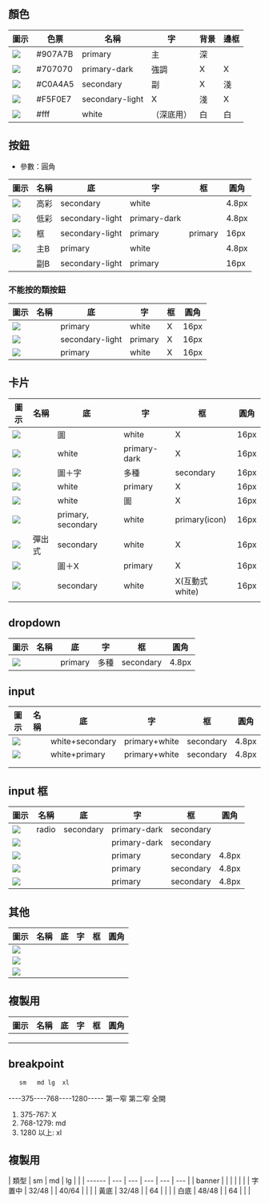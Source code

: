 ## 顏色

| 圖示                                 | 色票    | 名稱            | 字         | 背景 | 邊框 |
| ------------------------------------ | ------- | --------------- | ---------- | ---- | ---- |
| ![](./mdImg/2022-02-17-13-59-42.png) | #907A7B | primary         | 主         | 深   |      |
| ![](./mdImg/2022-02-17-13-59-21.png) | #707070 | primary-dark    | 強調       | X    | X    |
| ![](./mdImg/2022-02-17-13-59-53.png) | #C0A4A5 | secondary       | 副         | X    | 淺   |
| ![](./mdImg/2022-02-17-14-00-02.png) | #F5F0E7 | secondary-light | X          | 淺   | X    |
| ![](./mdImg/2022-02-17-13-59-11.png) | #fff    | white           | （深底用） | 白   | 白   |

## 按鈕

- 參數：圓角

| 圖示                                 | 名稱 | 底              | 字           | 框      | 圓角  |
| ------------------------------------ | ---- | --------------- | ------------ | ------- | ----- |
| ![](./mdImg/2022-02-17-14-11-13.png) | 高彩 | secondary       | white        |         | 4.8px |
| ![](./mdImg/2022-02-17-13-56-39.png) | 低彩 | secondary-light | primary-dark |         | 4.8px |
| ![](./mdImg/2022-02-17-14-11-49.png) | 框   | secondary-light | primary      | primary | 16px  |
| ![](./mdImg/2022-02-17-14-15-18.png) | 主B  | primary         | white        |         | 4.8px |
|                                      | 副B  | secondary-light | primary      |         | 16px  |

### 不能按的類按鈕

| 圖示                                 | 名稱 | 底              | 字      | 框  | 圓角 |
| ------------------------------------ | ---- | --------------- | ------- | --- | ---- |
| ![](./mdImg/2022-02-17-14-18-01.png) |      | primary         | white   | X   | 16px |
| ![](./mdImg/2022-02-17-14-18-12.png) |      | secondary-light | primary | X   | 16px |
| ![](./mdImg/2022-02-17-14-22-07.png) |      | primary         | white   | X   | 16px |


## 卡片

| 圖示                                 | 名稱   | 底                 | 字           | 框             | 圓角 |
| ------------------------------------ | ------ | ------------------ | ------------ | -------------- | ---- |
| ![](./mdImg/2022-02-17-14-13-13.png) |        | 圖                 | white        | X              | 16px |
| ![](./mdImg/2022-02-17-14-14-26.png) |        | white              | primary-dark | X              | 16px |
| ![](./mdImg/2022-02-17-14-14-59.png) |        | 圖＋字             | 多種         | secondary      | 16px |
| ![](./mdImg/2022-02-17-14-15-42.png) |        | white              | primary      | X              | 16px |
| ![](./mdImg/2022-02-17-14-23-19.png) |        | white              | 圖           | X              | 16px |
| ![](./mdImg/2022-02-17-14-23-50.png) |        | primary, secondary | white        | primary(icon)  | 16px |
| ![](./mdImg/2022-02-17-14-24-41.png) | 彈出式 | secondary          | white        | X              | 16px |
| ![](./mdImg/2022-02-17-14-26-37.png) |        | 圖＋X              | primary      | X              | 16px |
| ![](./mdImg/2022-02-17-14-27-37.png) |        | secondary          | white        | X(互動式white) | 16px |
|                                      |

## dropdown
| 圖示                                 | 名稱 | 底      | 字   | 框        | 圓角  |
| ------------------------------------ | ---- | ------- | ---- | --------- | ----- |
| ![](./mdImg/2022-02-17-14-21-35.png) |      | primary | 多種 | secondary | 4.8px |

## input

| 圖示                                 | 名稱 | 底              | 字            | 框        | 圓角  |
| ------------------------------------ | ---- | --------------- | ------------- | --------- | ----- |
| ![](./mdImg/2022-02-17-14-16-43.png) |      | white+secondary | primary+white | secondary | 4.8px |
| ![](./mdImg/2022-02-17-14-22-42.png) |      | white+primary   | primary+white | secondary | 4.8px |
|                                      |      |                 |               |           |       |
|                                      |      |                 |               |           |       |


## input 框

| 圖示                                 | 名稱  | 底        | 字           | 框        | 圓角  |
| ------------------------------------ | ----- | --------- | ------------ | --------- | ----- |
| ![](./mdImg/2022-02-17-14-19-21.png) | radio | secondary | primary-dark | secondary |       |
| ![](./mdImg/2022-02-17-14-19-58.png) |       |           | primary-dark | secondary |       |
| ![](./mdImg/2022-02-17-14-20-16.png) |       |           | primary      | secondary | 4.8px |
| ![](./mdImg/2022-02-17-14-20-28.png) |       |           | primary      | secondary | 4.8px |
| ![](./mdImg/2022-02-17-14-22-57.png) |       |           | primary      | secondary | 4.8px |


## 其他
| 圖示                                 | 名稱 | 底  | 字  | 框  | 圓角 |
| ------------------------------------ | ---- | --- | --- | --- | ---- |
| ![](./mdImg/2022-02-17-14-25-18.png) |      |     |     |     |      |
| ![](./mdImg/2022-02-17-14-25-53.png) |      |     |     |     |      |
| ![](./mdImg/2022-02-17-14-27-11.png) |      |     |     |     |      |

## 複製用
| 圖示 | 名稱 | 底  | 字  | 框  | 圓角 |
| ---- | ---- | --- | --- | --- | ---- |
|      |      |     |     |     |      |
|      |      |     |     |     |      |
|      |      |     |     |     |      |


## breakpoint
       sm   md lg  xl   
----375----768----1280-----
      第一窄  第二窄  全開
1. 375-767: X
2. 768-1279: md
3. 1280 以上: xl



## 複製用
| 類型   | sm  | md  | lg  |     |
| ------ | --- | --- | --- | --- | --- |
| banner |     |     |     |     |     |
| 字置中   |  32/48   |     | 40/64    |     |     |
|  黃底      |  32/48   |     |  64   |     |     |
| 白底      | 48/48    |     |  64   |     |     |
